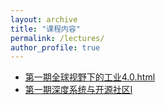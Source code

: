 ```yaml
---
layout: archive
title: "课程内容"
permalink: /lectures/
author_profile: true
---
```


* [第一期全球视野下的工业4.0.html](https://midyouth.github.io/files/2019/session1.html)
* [第一期深度系统与开源社区l](https://midyouth.github.io/files/2019/session2.html)
